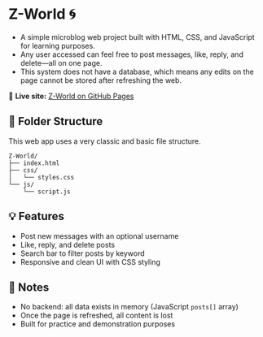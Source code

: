 # Z-World 🌀

- A simple microblog web project built with HTML, CSS, and JavaScript for learning purposes.
- Any user accessed can feel free to post messages, like, reply, and delete—all on one page.
- This system does not have a database, which means any edits on the page cannot be stored after refreshing the web.

🔗 **Live site:** [Z-World on GitHub Pages](hoshea05.github.io/z-world/)

## 📁 Folder Structure
This web app uses a very classic and basic file structure.
```
Z-World/
├── index.html
├── css/
│   └── styles.css
└── js/
    └── script.js
```

## 💡 Features
- Post new messages with an optional username
- Like, reply, and delete posts
- Search bar to filter posts by keyword
- Responsive and clean UI with CSS styling

## 🧠 Notes
- No backend: all data exists in memory (JavaScript `posts[]` array)
- Once the page is refreshed, all content is lost
- Built for practice and demonstration purposes
